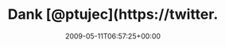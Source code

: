 ---
retweeted: false
source: <a href="http://twitter.com" rel="nofollow">Twitter Web Client</a>
entities:
  hashtags:
  - text: launchbar
    indices:
    - '39'
    - '49'
  - text: quicksilver
    indices:
    - '105'
    - '117'
  - text: launchbar
    indices:
    - '121'
    - '131'
  symbols: []
  user_mentions:
  - name: Christian
    screen_name: ptujec
    indices:
    - '5'
    - '12'
    id_str: '15375617'
    id: '15375617'
  urls: []
display_text_range:
- '0'
- '133'
favorite_count: '0'
id_str: '1761166394'
truncated: false
retweet_count: '0'
id: '1761166394'
created_at: Mon May 11 06:57:25 +0000 2009
favorited: false
full_text: 'Dank [@ptujec](https://twitter.com/ptujec)''s Lob mal einen Blick auf
  #launchbar geworfen - bisher sehr angenehm überrascht. Usability: #quicksilver 0,
  #launchbar 1'
lang: de
tags:
- launchbar
- quicksilver
- launchbar
- pesos:twitter
date: '2009-05-11T06:57:25+00:00'
src: https://twitter.com/bascht/status/1761166394
original_url: https://twitter.com/bascht/status/1761166394
type: twitter_tweet
text: 'Dank [@ptujec](https://twitter.com/ptujec)''s Lob mal einen Blick auf #launchbar
  geworfen - bisher sehr angenehm überrascht. Usability: #quicksilver 0, #launchbar
  1'
title: Dank [@ptujec](https://twitter.

---